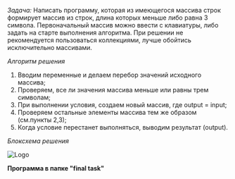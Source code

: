 *Задача:* Написать программу, которая из имеющегося массива строк формирует массив из строк, длина которых
меньше либо равна 3 символа. Первоначальный массив можно ввести с клавиатуры, либо задать на старте
выполнения алгоритма. При решении не рекомендуется пользоваться коллекциями, лучше обойтись
исключительно массивами.

*Алгоритм решения*
1. Вводим переменные и делаем перебор значений исходного массива;
2. Проверяем, все ли значения массива меньше или равны трем символам;
3. При выполнении условия, создаем новый массив, где output = input;
4. Проверяем остальные элементы массива тем же образом (см.пункты 2,3);
5. Когда условие перестанет выполняться, выводим результат (output).

*Блоксхема решения*

![Logo](scheme.jng)



**Программа в папке "final task"**